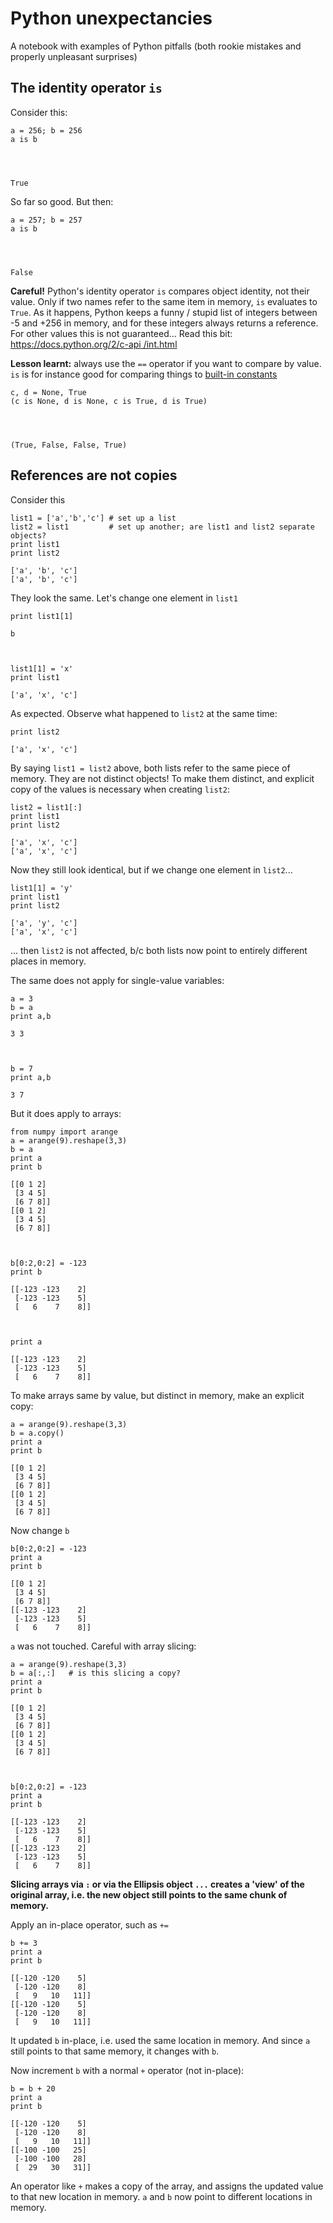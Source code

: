 
# Python unexpectancies

A notebook with examples of Python pitfalls (both rookie mistakes and properly
unpleasant surprises)

## The identity operator `is`

Consider this:


    a = 256; b = 256
    a is b




    True



So far so good. But then:


    a = 257; b = 257
    a is b




    False



**Careful!** Python's identity operator `is` compares object identity, not their
value. Only if two names refer to the same item in memory, `is` evaluates to
`True`. As it happens, Python keeps a funny / stupid list of integers between -5
and +256 in memory, and for these integers always returns a reference. For other
values this is not guaranteed... Read this bit: [https://docs.python.org/2/c-api
/int.html](https://docs.python.org/2/c-api/int.html)

**Lesson learnt:** always use the `==` operator if you want to compare by value.
`is` is for instance good for comparing things to [built-in
constants](https://docs.python.org/2/library/constants.html)


    c, d = None, True
    (c is None, d is None, c is True, d is True)




    (True, False, False, True)



## References are not copies

Consider this


    list1 = ['a','b','c'] # set up a list
    list2 = list1         # set up another; are list1 and list2 separate objects?
    print list1
    print list2

    ['a', 'b', 'c']
    ['a', 'b', 'c']


They look the same. Let's change one element in `list1`


    print list1[1]

    b



    list1[1] = 'x'
    print list1

    ['a', 'x', 'c']


As expected. Observe what happened to `list2` at the same time:


    print list2

    ['a', 'x', 'c']


By saying `list1 = list2` above, both lists refer to the same piece of memory.
They are not distinct objects!
To make them distinct, and explicit copy of the values is necessary when
creating `list2`:


    list2 = list1[:]
    print list1
    print list2

    ['a', 'x', 'c']
    ['a', 'x', 'c']


Now they still look identical, but if we change one element in `list2`...


    list1[1] = 'y'
    print list1
    print list2

    ['a', 'y', 'c']
    ['a', 'x', 'c']


... then `list2` is not affected, b/c both lists now point to entirely different
places in memory.

The same does not apply for single-value variables:


    a = 3
    b = a
    print a,b

    3 3



    b = 7
    print a,b

    3 7


But it does apply to arrays:


    from numpy import arange
    a = arange(9).reshape(3,3)
    b = a
    print a
    print b

    [[0 1 2]
     [3 4 5]
     [6 7 8]]
    [[0 1 2]
     [3 4 5]
     [6 7 8]]



    b[0:2,0:2] = -123
    print b

    [[-123 -123    2]
     [-123 -123    5]
     [   6    7    8]]



    print a

    [[-123 -123    2]
     [-123 -123    5]
     [   6    7    8]]


To make arrays same by value, but distinct in memory, make an explicit copy:


    a = arange(9).reshape(3,3)
    b = a.copy()
    print a
    print b

    [[0 1 2]
     [3 4 5]
     [6 7 8]]
    [[0 1 2]
     [3 4 5]
     [6 7 8]]


Now change `b`


    b[0:2,0:2] = -123
    print a
    print b

    [[0 1 2]
     [3 4 5]
     [6 7 8]]
    [[-123 -123    2]
     [-123 -123    5]
     [   6    7    8]]


`a` was not touched.
Careful with array slicing:


    a = arange(9).reshape(3,3)
    b = a[:,:]   # is this slicing a copy?
    print a
    print b

    [[0 1 2]
     [3 4 5]
     [6 7 8]]
    [[0 1 2]
     [3 4 5]
     [6 7 8]]



    b[0:2,0:2] = -123
    print a
    print b

    [[-123 -123    2]
     [-123 -123    5]
     [   6    7    8]]
    [[-123 -123    2]
     [-123 -123    5]
     [   6    7    8]]


**Slicing arrays via `:` or via the Ellipsis object `...` creates a 'view' of
the original array, i.e. the new object still points to the same chunk of
memory.**

Apply an in-place operator, such as `+=`


    b += 3
    print a
    print b

    [[-120 -120    5]
     [-120 -120    8]
     [   9   10   11]]
    [[-120 -120    5]
     [-120 -120    8]
     [   9   10   11]]


It updated `b` in-place, i.e. used the same location in memory. And since `a`
still points to that same memory, it changes with `b`.

Now increment `b` with a normal `+` operator (not in-place):


    b = b + 20
    print a
    print b

    [[-120 -120    5]
     [-120 -120    8]
     [   9   10   11]]
    [[-100 -100   25]
     [-100 -100   28]
     [  29   30   31]]


An operator like `+` makes a copy of the array, and assigns the updated value to
that new location in memory. `a` and `b` now point to different locations in
memory.


    
